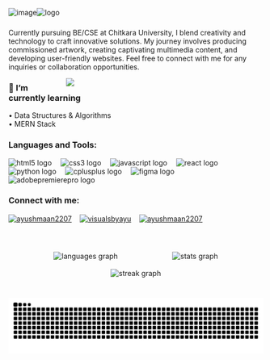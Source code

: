 ![image](https://github.com/user-attachments/assets/49bb445b-64b5-42bf-b9bd-a7a3534594a9)![logo]()
###

<p align="left">Currently pursuing BE/CSE at Chitkara University, I blend creativity and technology to craft innovative solutions. My journey involves producing commissioned artwork, creating captivating multimedia content, and developing user-friendly websites.  Feel free to connect with me for any inquiries or collaboration opportunities.</p>





<img align="right" width="390" src="gifi.gif"  />

<h3 align="left">🌱 I’m currently learning</h3>
<p align="left">• Data Structures & Algorithms<br>• MERN Stack</p>


<h3 align="left">Languages and Tools:</h3>
<div align="left">
  <img src="https://cdn.simpleicons.org/html5/E34F26" height="40" alt="html5 logo"  />
  <img width="10" />
  <img src="https://cdn.jsdelivr.net/gh/devicons/devicon/icons/css3/css3-original.svg" height="40" alt="css3 logo"  />
  <img width="10" />
  <img src="https://cdn.jsdelivr.net/gh/devicons/devicon/icons/javascript/javascript-plain.svg" height="40" alt="javascript logo"  />
  <img width="10" />
  <img src="https://cdn.jsdelivr.net/gh/devicons/devicon/icons/react/react-original.svg" height="40" alt="react logo"  />
  <img width="10" />
  <img src="https://cdn.jsdelivr.net/gh/devicons/devicon/icons/python/python-original.svg" height="40" alt="python logo"  />
  <img width="10" />
  <img src="https://cdn.jsdelivr.net/gh/devicons/devicon/icons/cplusplus/cplusplus-original.svg" height="40" alt="cplusplus logo"  />
  <img width="10" />
  <img src="https://cdn.jsdelivr.net/gh/devicons/devicon/icons/figma/figma-original.svg" height="40" alt="figma logo"  />
  <img width="12" />
  <img src="https://cdn.simpleicons.org/adobepremierepro/9999FF" height="40" alt="adobepremierepro logo"  />
</div>

###

<h3 align="left">Connect with me:</h3>
<p align="left">
  <a href="https://linkedin.com/in/ayushmaan2207" ><img align="center" src="https://raw.githubusercontent.com/rahuldkjain/github-profile-readme-generator/master/src/images/icons/Social/linked-in-alt.svg" alt="ayushmaan2207" height="40" /><img width="12" /></a>
  <a href="https://instagram.com/visualsbyayu" ><img align="center" src="https://raw.githubusercontent.com/rahuldkjain/github-profile-readme-generator/master/src/images/icons/Social/instagram.svg" alt="visualsbyayu" height="40" /><img width="12" /></a>
  <a href="https://www.leetcode.com/ayushmaan2207"><img align="center" src="https://raw.githubusercontent.com/rahuldkjain/github-profile-readme-generator/master/src/images/icons/Social/leet-code.svg" alt="ayushmaan2207" height="40" /><img width="12" /></a>
</p>

###

<br clear="both">
<br clear="both">

<div align="center">
  <img src="https://github-readme-stats.vercel.app/api/top-langs?username=ayushmaan2207&locale=en&hide_title=false&layout=compact&card_width=320&langs_count=5&theme=github_dark&hide_border=true" height="150" alt="languages graph"  />
  <img width="100" />
  <img src="https://github-readme-stats.vercel.app/api?username=ayushmaan2207&hide_title=false&hide_rank=false&show_icons=true&include_all_commits=true&count_private=true&disable_animations=false&theme=github_dark&locale=en&hide_border=true" height="150" alt="stats graph"  />
<br clear="both">
<br clear="both">
  
  <img src="https://streak-stats.demolab.com?user=ayushmaan2207&locale=en&mode=weekly&theme=github_dark&hide_border=true&border_radius=5" height="150" alt="streak graph"  />
</div>

###

<br clear="both">

<img src="https://raw.githubusercontent.com/ayushmaan2207/ayushmaan2207/output/snake.svg" alt="Snake animation" />

